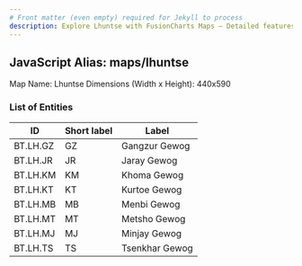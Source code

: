 ```yaml
---
# Front matter (even empty) required for Jekyll to process
description: Explore Lhuntse with FusionCharts Maps – Detailed features for seamless integration. Try now & enhance your data visualization today! 
---
```


## JavaScript Alias: maps/lhuntse

Map Name: Lhuntse
Dimensions (Width x Height): 440x590

### List of Entities

ID | Short label | Label
---|---|---|
BT.LH.GZ|GZ|Gangzur Gewog
BT.LH.JR|JR|Jaray Gewog
BT.LH.KM|KM|Khoma Gewog
BT.LH.KT|KT|Kurtoe Gewog
BT.LH.MB|MB|Menbi Gewog
BT.LH.MT|MT|Metsho Gewog
BT.LH.MJ|MJ|Minjay Gewog
BT.LH.TS|TS|Tsenkhar Gewog